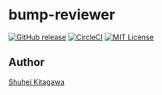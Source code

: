 bump-reviewer
====
[![GitHub release](http://img.shields.io/github/release/shuheiktgw/github-label-checker.svg?style=flat-square)](release)
[![CircleCI](https://circleci.com/gh/shuheiktgw/github-label-checker.svg?style=svg)](https://circleci.com/gh/shuheiktgw/github-label-checker)
[![MIT License](http://img.shields.io/badge/license-MIT-blue.svg?style=flat)](LICENSE)

## Author
[Shuhei Kitagawa](https://github.com/shuheiktgw)